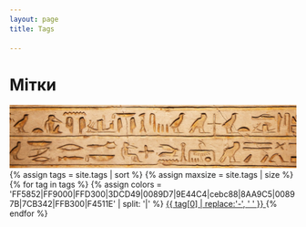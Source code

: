 ```yaml
---
layout: page
title: Tags

---
```


<div class="page-content wc-container">
	<div class="post" id="tagcloud">
		<h1><i class="fas fa-tags"></i> Мітки</h1>
		<div>
		  <picture>
		    <source srcset="assets/images/tags.webp" type="image/webp">
		    <img src="assets/images/tags.jpg" alt="Дзвонiть! Пишiть!" class="rounded mx-auto d-block">
		  </picture>
		</div>
		{% assign tags = site.tags | sort %}
	  {% assign maxsize = site.tags | size %}
	  <script type="text/javascript">
	    function tagcloud(dom,tag) {
	      var elements = dom.getElementsByTagName(tag);
	    	var minFont = 11; /* мінімальний розмір шрифту */
	    	var maxFont = 24; /* максимальний розмір шрифту */
	    	var size = 0;
	    	var i = 0;
	    	var data = 0;
	      /* Знаходимо всі елементи з заданим парaметром*/
	    	for(i = 0; i < elements.length; ++i) {
	    		data = parseInt(elements[i].getAttribute('title'),10);
	        /* Лінійна залежність, розмір шрифту розподілиться в залежності
	        частоти розподілу міток від їх загальної кількості при чому,
	        загальна кількість міток >= частоті входжень, інакше неможливо */
	    		size = ((data - 1) * (maxFont - minFont)) / ({{ maxsize }} - 1) + minFont;
	    		elements[i].style.fontSize = size + "pt"; /* додаєм атрибут стилю*/
	    	}
	    }
	  </script>
		<div>
	  {% for tag in tags %}
		{% assign colors = 'FF5852|FF9000|FFD300|3DCD49|0089D7|9E44C4|cebc88|8AA9C5|00897B|7CB342|FFB300|F4511E' | split: '|' %}
				<a href="{{ '/tag/' | append: tag[0] | relative_url }}" class="btn bttag" style="color: #{{ forloop.index | random_item: colors }};" data-toggle="tooltip" data-placement="right" title="{{ tag[1].size }}">
	        {{ tag[0] | replace:'-', ' ' }}
				</a>
	  {% endfor %}
		</div>
	  <script type="text/javascript">
	    var tc = document.getElementById('tagcloud'); /* Підключаємо функцію пошуку лементів у батьківському*/
	    tagcloud(tc,'a'); /* Змінюємо атрибути */
	  </script>
	</div>
</div>
<br>
